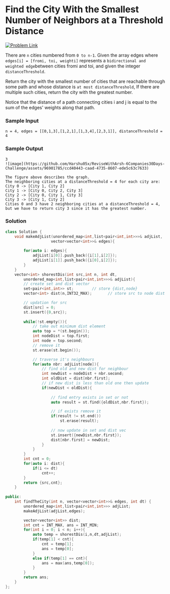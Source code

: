 # Find the City With the Smallest Number of Neighbors at a Threshold Distance

[![Problem Link](https://img.shields.io/badge/-LeetCode-FFA116?style=for-the-badge&logo=LeetCode&logoColor=black)](https://leetcode.com/problems/find-the-city-with-the-smallest-number-of-neighbors-at-a-threshold-distance/description/)

There are `n` cities numbered from `0 to n-1`. Given the array edges where `edges[i] = [fromi, toi, weighti]` 
represents a `bidirectional and weighted edge`between cities fromi and toi, and given the integer `distanceThreshold`.

Return the city with the smallest number of cities that are reachable through some path and whose distance 
is `at most distanceThreshold`, If there are multiple such cities, return the city with the greatest number.

Notice that the distance of a path connecting cities i and j is equal to the sum of the edges' weights along that path.

### Sample Input
```
n = 4, edges = [[0,1,3],[1,2,1],[1,3,4],[2,3,1]], distanceThreshold = 4
```
### Sample Output
```
3
![image](https://github.com/Harshu05x/ReviseWithArsh-6Companies30Days-Challenge/assets/96901785/ccd40443-caad-4735-8607-ede5c63c7633)

The figure above describes the graph. 
The neighboring cities at a distanceThreshold = 4 for each city are:
City 0 -> [City 1, City 2] 
City 1 -> [City 0, City 2, City 3] 
City 2 -> [City 0, City 1, City 3] 
City 3 -> [City 1, City 2] 
Cities 0 and 3 have 2 neighboring cities at a distanceThreshold = 4, but we have to return city 3 since it has the greatest number.
```

### Solution
```cpp
class Solution {
    void makeAdjList(unordered_map<int,list<pair<int,int>>>& adjList, 
                    vector<vector<int>>& edges){
    
        for(auto i: edges){
            adjList[i[0]].push_back({i[1],i[2]});
            adjList[i[1]].push_back({i[0],i[2]});
        }
    }
    vector<int> shorestDis(int src,int n, int dt, 
        unordered_map<int,list<pair<int,int>>>& adjList){
        // create set and dist vector
        set<pair<int,int>> st;        // store {dist,node}
        vector<int> dist(n,INT32_MAX);       // store src to node dist

        // updation for src
        dist[src] = 0;
        st.insert({0,src});
        
        while(!st.empty()){
            // take out minimum dist element
            auto top = *(st.begin());
            int nodeDist = top.first;
            int node = top.second;
            // remove it
            st.erase(st.begin());

            // traverse it's neighbours
            for(auto nbr: adjList[node]){
                // find old and new dist for neighbour
                int newDist = nodeDist + nbr.second;
                int oldDist = dist[nbr.first];
                // if new dist is less than old one then update
                if(newDist < oldDist){
                    
                    // find entry exists in set or not
                    auto result = st.find({oldDist,nbr.first});

                    // if exists remove it
                    if(result != st.end())
                        st.erase(result);
                    
                    // now update in set and dist vec
                    st.insert({newDist,nbr.first});
                    dist[nbr.first] = newDist;
                }
            }
        }
        int cnt = 0;
        for(auto i: dist){
            if(i <= dt)
                cnt++;
        }
        return {src,cnt};
    }
    
public:
    int findTheCity(int n, vector<vector<int>>& edges, int dt) {
        unordered_map<int,list<pair<int,int>>> adjList;
        makeAdjList(adjList,edges);

        vector<vector<int>> dist;
        int cnt = INT_MAX, ans = INT_MIN;
        for(int i = 0; i < n; i++){
            auto temp = shorestDis(i,n,dt,adjList);
            if(temp[1] < cnt){
                cnt = temp[1];
                ans = temp[0];
            }
            else if(temp[1] == cnt){
                ans = max(ans,temp[0]);
            }
        }
        return ans;
    }
};
```
